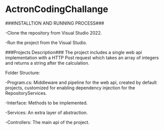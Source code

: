 # ActronCodingChallange
###INSTALLTION AND RUNNING PROCESS###

-Clone the repository from Visual Studio 2022.

-Run the project from the Visual Studio.

###Projects Description###
The project includes a single web api implementation with a HTTP Post request which takes an array of integers and returns a string after
the calculation.

Folder Structure:

-Program.cs: Middleware and pipeline for the web api, created by default projects, customized for enabling dependency injection for the RepositoryServices.

-Interface: Methods to be implemented.

-Services: An extra layer of abstraction.

-Controllers: The main api of the project.
